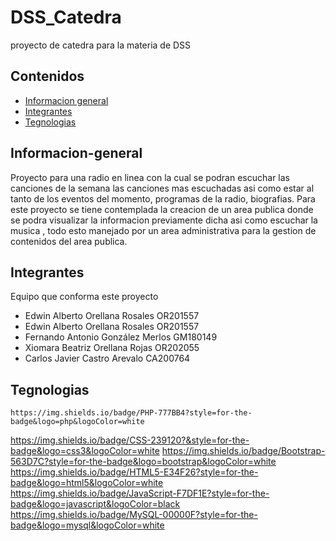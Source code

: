 # DSS_Catedra

proyecto de catedra para la materia de DSS 

## Contenidos

* [Informacion general](#Informacion-general)
* [Integrantes](#Integrantes)
* [Tegnologias](#Tegnologias)

## Informacion-general

Proyecto para una radio en linea con la cual se podran escuchar las canciones de la semana 
las canciones mas escuchadas asi como estar al tanto de los eventos del momento, programas de la radio, biografias. Para este proyecto se tiene contemplada la creacion de un area publica donde se podra visualizar la informacion previamente dicha asi como escuchar la musica , todo esto manejado por un area administrativa para la gestion de contenidos del area publica.
## Integrantes 

Equipo que conforma este proyecto

* Edwin Alberto Orellana Rosales OR201557
* Edwin Alberto Orellana Rosales OR201557
* Fernando Antonio González Merlos GM180149
* Xiomara Beatriz Orellana Rojas OR202055
* Carlos Javier Castro Arevalo CA200764

## Tegnologias
	https://img.shields.io/badge/PHP-777BB4?style=for-the-badge&logo=php&logoColor=white
  https://img.shields.io/badge/CSS-239120?&style=for-the-badge&logo=css3&logoColor=white
  https://img.shields.io/badge/Bootstrap-563D7C?style=for-the-badge&logo=bootstrap&logoColor=white
  https://img.shields.io/badge/HTML5-E34F26?style=for-the-badge&logo=html5&logoColor=white
  https://img.shields.io/badge/JavaScript-F7DF1E?style=for-the-badge&logo=javascript&logoColor=black
  https://img.shields.io/badge/MySQL-00000F?style=for-the-badge&logo=mysql&logoColor=white
